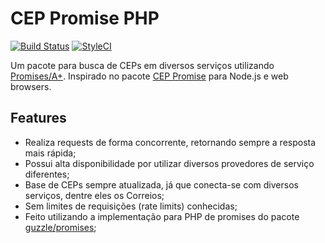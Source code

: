 # CEP Promise PHP

[![Build Status](https://travis-ci.org/claudsonm/cep-promise-php.svg?branch=master)](https://travis-ci.org/claudsonm/cep-promise-php)
[![StyleCI](https://github.styleci.io/repos/177436507/shield?branch=master)](https://github.styleci.io/repos/177436507)

Um pacote para busca de CEPs em diversos serviços utilizando [Promises/A+](https://promisesaplus.com/). 
Inspirado no pacote [CEP Promise](https://github.com/filipedeschamps/cep-promise) 
para Node.js e web browsers.

## Features
- Realiza requests de forma concorrente, retornando sempre a resposta mais rápida;
- Possui alta disponibilidade por utilizar diversos provedores de serviço diferentes;
- Base de CEPs sempre atualizada, já que conecta-se com diversos serviços, dentre eles os Correios;
- Sem limites de requisições (rate limits) conhecidas;
- Feito utilizando a implementação para PHP de promises do pacote [guzzle/promises](https://github.com/guzzle/promises);

